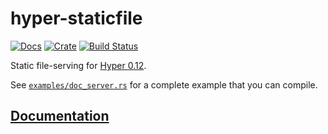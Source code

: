 # hyper-staticfile

[![Docs](https://docs.rs/hyper-staticfile/badge.svg)](https://docs.rs/hyper-staticfile)
[![Crate](https://img.shields.io/crates/v/hyper-staticfile.svg)](https://crates.io/crates/hyper-staticfile)
[![Build Status](https://travis-ci.org/stephank/hyper-staticfile.svg?branch=master)](https://travis-ci.org/stephank/hyper-staticfile)

Static file-serving for [Hyper 0.12](https://github.com/hyperium/hyper).

See [`examples/doc_server.rs`](examples/doc_server.rs) for a complete example that you can compile.

## [Documentation](http://docs.rs/hyper-staticfile)

